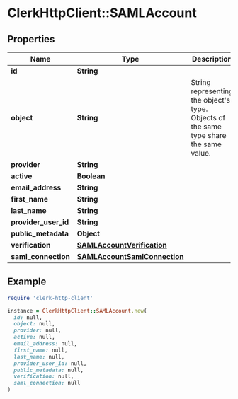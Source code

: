# ClerkHttpClient::SAMLAccount

## Properties

| Name | Type | Description | Notes |
| ---- | ---- | ----------- | ----- |
| **id** | **String** |  |  |
| **object** | **String** | String representing the object&#39;s type. Objects of the same type share the same value.  |  |
| **provider** | **String** |  |  |
| **active** | **Boolean** |  |  |
| **email_address** | **String** |  |  |
| **first_name** | **String** |  | [optional] |
| **last_name** | **String** |  | [optional] |
| **provider_user_id** | **String** |  | [optional] |
| **public_metadata** | **Object** |  | [optional] |
| **verification** | [**SAMLAccountVerification**](SAMLAccountVerification.md) |  |  |
| **saml_connection** | [**SAMLAccountSamlConnection**](SAMLAccountSamlConnection.md) |  | [optional] |

## Example

```ruby
require 'clerk-http-client'

instance = ClerkHttpClient::SAMLAccount.new(
  id: null,
  object: null,
  provider: null,
  active: null,
  email_address: null,
  first_name: null,
  last_name: null,
  provider_user_id: null,
  public_metadata: null,
  verification: null,
  saml_connection: null
)
```

